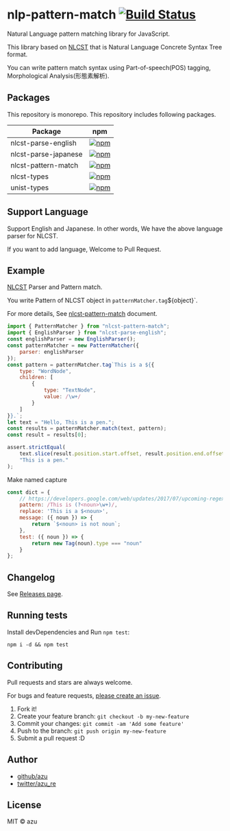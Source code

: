 # nlp-pattern-match [![Build Status](https://travis-ci.org/azu/nlp-pattern-match.svg?branch=master)](https://travis-ci.org/azu/nlp-pattern-match)

Natural Language pattern matching library for JavaScript.

This library based on [NLCST](https://github.com/syntax-tree/nlcst) that is Natural Language Concrete Syntax Tree format.

You can write pattern match syntax using Part-of-speech(POS) tagging, Morphological Analysis(形態素解析).

## Packages

This repository is monorepo.
This repository includes following packages.

| Package | npm |
| ------  | --- |
| nlcst-parse-english | [![npm](https://img.shields.io/npm/v/nlcst-parse-english.svg?style=flat-square)](https://www.npmjs.com/package/nlcst-parse-english) |
| nlcst-parse-japanese | [![npm](https://img.shields.io/npm/v/nlcst-parse-japanese.svg?style=flat-square)](https://www.npmjs.com/package/nlcst-parse-japanese) |
| nlcst-pattern-match | [![npm](https://img.shields.io/npm/v/nlcst-pattern-match.svg?style=flat-square)](https://www.npmjs.com/package/nlcst-pattern-match) |
| nlcst-types | [![npm](https://img.shields.io/npm/v/nlcst-types.svg?style=flat-square)](https://www.npmjs.com/package/nlcst-types) |
| unist-types | [![npm](https://img.shields.io/npm/v/unist-types.svg?style=flat-square)](https://www.npmjs.com/package/unist-types) |

## Support Language

Support English and Japanese.
In other words, We have the above language parser for NLCST.

If you want to add language, Welcome to Pull Request.

## Example

[NLCST](https://github.com/syntax-tree/nlcst) Parser and Pattern match.

You write Pattern of NLCST object in `patternMatcher.tag`${object}`. 

For more details, See [nlcst-pattern-match](./packages/nlcst-pattern-match) document.

```js
import { PatternMatcher } from "nlcst-pattern-match";
import { EnglishParser } from "nlcst-parse-english";
const englishParser = new EnglishParser();
const patternMatcher = new PatternMatcher({
    parser: englishParser
});
const pattern = patternMatcher.tag`This is a ${{
    type: "WordNode",
    children: [
        {
            type: "TextNode",
            value: /\w+/
        }
    ]
}}.`;
let text = "Hello, This is a pen.";
const results = patternMatcher.match(text, pattern);
const result = results[0];

assert.strictEqual(
    text.slice(result.position.start.offset, result.position.end.offset),
    "This is a pen."
);
```

Make named capture

```js
const dict = {
    // https://developers.google.com/web/updates/2017/07/upcoming-regexp-features
    pattern: /This is (?<noun>\w+)/,
    replace: 'This is a $<noun>',
    message: ({ noun }) => {
        return `$<noun> is not noun`;
    },
    test: ({ noun }) => {
        return new Tag(noun).type === "noun"
    }
};
```

## Changelog

See [Releases page](https://github.com/azu/nlp-pattern-match/releases).

## Running tests

Install devDependencies and Run `npm test`:

    npm i -d && npm test

## Contributing

Pull requests and stars are always welcome.

For bugs and feature requests, [please create an issue](https://github.com/azu/nlp-pattern-match/issues).

1. Fork it!
2. Create your feature branch: `git checkout -b my-new-feature`
3. Commit your changes: `git commit -am 'Add some feature'`
4. Push to the branch: `git push origin my-new-feature`
5. Submit a pull request :D

## Author

- [github/azu](https://github.com/azu)
- [twitter/azu_re](https://twitter.com/azu_re)

## License

MIT © azu
